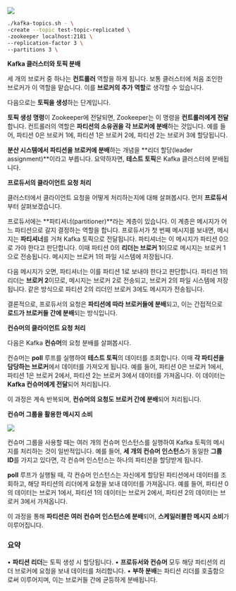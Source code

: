 ![](Pasted%20image%2020241115095016.png)

```sh
./kafka-topics.sh - \
-create --topic test-topic-replicated \
-zookeeper localhost:2181 \
--replication-factor 3 \
--partitions 3 \
```

**Kafka 클러스터와 토픽 분배**

  

세 개의 브로커 중 하나는 **컨트롤러** 역할을 하게 됩니다. 보통 클러스터에 처음 조인한 브로커가 이 역할을 맡습니다. 이를 **브로커의 추가 역할**로 생각할 수 있습니다.

다음으로는 **토픽을 생성**하는 단계입니다.

**토픽 생성 명령**이 Zookeeper에 전달되면, Zookeeper는 이 명령을 **컨트롤러에게 전달**합니다. 컨트롤러의 역할은 **파티션의 소유권을 각 브로커에 분배**하는 것입니다. 예를 들어, 파티션 0은 브로커 1에, 파티션 1은 브로커 2에, 파티션 2는 브로커 3에 할당됩니다.

**분산 시스템에서 파티션을 브로커에 분배**하는 개념을 **리더 할당(leader assignment)**이라고 부릅니다. 요약하자면, **테스트 토픽**은 Kafka 클러스터에 분배됩니다.

**프로듀서의 클라이언트 요청 처리** 

클러스터에서 클라이언트 요청을 어떻게 처리하는지에 대해 살펴봅시다. 먼저 **프로듀서**부터 살펴보겠습니다.

프로듀서에는 **파티셔너(partitioner)**라는 계층이 있습니다. 이 계층은 메시지가 어느 파티션으로 갈지 결정하는 역할을 합니다. 프로듀서가 첫 번째 메시지를 보내면, 메시지는 **파티셔너**를 거쳐 Kafka 토픽으로 전달됩니다. 파티셔너는 이 메시지가 파티션 0으로 가야 한다고 판단합니다. 이때 파티션 0의 **리더는 브로커 1**이므로 메시지는 브로커 1으로 전송됩니다. 메시지는 브로커 1의 파일 시스템에 저장됩니다.

다음 메시지가 오면, 파티셔너는 이를 파티션 1로 보내야 한다고 판단합니다. 파티션 1의 리더는 **브로커 2**이므로, 메시지는 브로커 2로 전송되고, 브로커 2의 파일 시스템에 저장됩니다. 같은 방식으로 파티션 2의 리더인 브로커 3에도 메시지가 전송됩니다.

결론적으로, 프로듀서의 요청은 **파티션에 따라 브로커들에 분배**되고, 이는 간접적으로 **로드가 브로커들 간에 분배**되는 방식입니다.

**컨슈머의 클라이언트 요청 처리**

다음은 Kafka **컨슈머**의 요청 분배를 살펴봅시다.

컨슈머는 **poll** 루프를 실행하여 **테스트 토픽**의 데이터를 조회합니다. 이때 **각 파티션을 담당하는 브로커**에서 데이터를 가져오게 됩니다. 예를 들어, 파티션 0은 브로커 1에서, 파티션 1은 브로커 2에서, 파티션 2는 브로커 3에서 데이터를 가져옵니다. 이 데이터는 **Kafka 컨슈머에게 전달**되어 처리됩니다.

이 과정은 계속 반복되며, **컨슈머의 요청도 브로커 간에 분배**되어 처리됩니다.

**컨슈머 그룹을 활용한 메시지 소비**

![](Pasted%20image%2020241115100118.png)

컨슈머 그룹을 사용할 때는 여러 개의 컨슈머 인스턴스를 실행하여 Kafka 토픽의 메시지를 처리하는 것이 일반적입니다. 예를 들어, **세 개의 컨슈머 인스턴스**가 동일한 **그룹 ID**를 가지고 있다면, 각 컨슈머 인스턴스는 하나의 파티션을 할당받게 됩니다.

**poll** 루프가 실행될 때, 각 컨슈머 인스턴스는 자신에게 할당된 파티션에서 데이터를 조회하고, 해당 파티션의 리더에게 요청을 보내 데이터를 가져옵니다. 예를 들어, 파티션 0의 데이터는 브로커 1에서, 파티션 1의 데이터는 브로커 2에서, 파티션 2의 데이터는 브로커 3에서 가져옵니다.


이 과정을 통해 **파티션은 여러 컨슈머 인스턴스에 분배**되어, **스케일러블한 메시지 소비**가 이루어집니다.

### 요약

• **파티션 리더**는 토픽 생성 시 할당됩니다.
• **프로듀서와 컨슈머** 모두 해당 파티션의 리더 브로커에 요청을 보내 데이터를 처리합니다.
• **부하 분배**는 파티션 리더를 호출함으로써 이루어지며, 이는 브로커들 간에 균등하게 분배됩니다.

